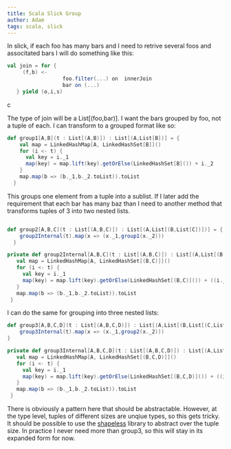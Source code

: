 ```yaml
---
title: Scala Slick Group
author: Adam
tags: scala, slick
---
```

In slick, if each foo has many bars and I need to retrive several foos and associtated bars I will do something like this:

``` scala
val join = for {
     (f,b) <-
                  foo.filter(...) on  innerJoin
                  bar on (...)
   } yield (o,i,s)
```
c

The type of join will be a List[(foo,bar)].  I want the bars grouped by foo, not a tuple of each. I can transform to a grouped format like so:

``` scala
def group1[A,B](t : List[(A,B)]) : List[(A,List[B])] = {
    val map = LinkedHashMap[A, LinkedHashSet[B]]()
    for (i <- t) {
      val key = i._1
      map(key) = map.lift(key).getOrElse(LinkedHashSet[B]()) + i._2
    }
    map.map(b => (b._1,b._2.toList)).toList
  }
```

This groups one element from a tuple into a sublist.  If I later add the requirement that each bar has many baz than I need to another method that transforms tuples of 3 into two nested lists.

``` scala

def group2[A,B,C](t : List[(A,B,C)]) : List[(A,List[(B,List[C])])] = {
    group2Internal(t).map(x => (x._1,group1(x._2)))
  }

private def group2Internal[A,B,C](t : List[(A,B,C)]) : List[(A,List[(B,C)])] = {
   val map = LinkedHashMap[A, LinkedHashSet[(B,C)]]()
   for (i <- t) {
     val key = i._1
     map(key) = map.lift(key).getOrElse(LinkedHashSet[(B,C)]()) + ((i._2,i._3))
   }
   map.map(b => (b._1,b._2.toList)).toList
 }

```

I can do the same for grouping into three nested lists:

``` scala
def group3[A,B,C,D](t : List[(A,B,C,D)]) : List[(A,List[(B,List[(C,List[D])])])] = {
    group3Internal(t).map(x => (x._1,group2(x._2)))
}

private def group3Internal[A,B,C,D](t : List[(A,B,C,D)]) : List[(A,List[(B,C,D)])] = {
   val map = LinkedHashMap[A, LinkedHashSet[(B,C,D)]]()
   for (i <- t) {
     val key = i._1
     map(key) = map.lift(key).getOrElse(LinkedHashSet[(B,C,D)]()) + ((i._2,i._3,i._4))
   }
   map.map(b => (b._1,b._2.toList)).toList
 }

```

There is obviously a pattern here that should be abstractable.  However, at the type level, tuples of different sizes are unqiue types, so this gets tricky.  It should be possible to use the [shapeless](https://github.com/milessabin/shapeless) library to abstract over the tuple size.  In practice I never need more than group3, so this will stay in its expanded form for now.
